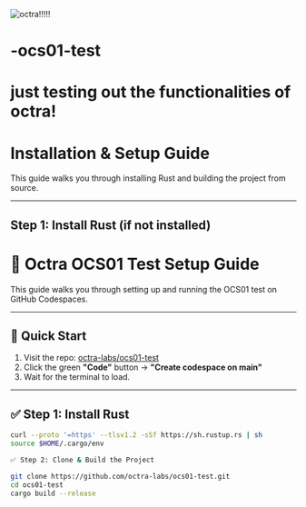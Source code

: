 ![octra!!!!!](https://github.com/user-attachments/assets/2a138e98-cf87-40ed-b64f-902876dc0b17)
 # -ocs01-test
 # just testing out the functionalities of octra!

# Installation & Setup Guide

This guide walks you through installing Rust and building the project from source.

---

## Step 1: Install Rust (if not installed)

# 🧪 Octra OCS01 Test Setup Guide

This guide walks you through setting up and running the OCS01 test on GitHub Codespaces.

---

## 🚀 Quick Start

1. Visit the repo: [octra-labs/ocs01-test](https://github.com/octra-labs/ocs01-test)
2. Click the green **"Code"** button → **"Create codespace on main"**
3. Wait for the terminal to load.

---

## ✅ Step 1: Install Rust

```bash
curl --proto '=https' --tlsv1.2 -sSf https://sh.rustup.rs | sh
source $HOME/.cargo/env

✅ Step 2: Clone & Build the Project

git clone https://github.com/octra-labs/ocs01-test.git
cd ocs01-test
cargo build --release
